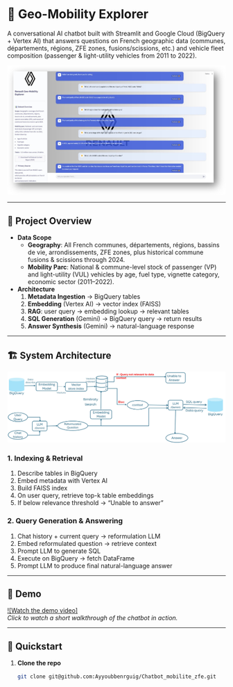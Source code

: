 # 🚗 Geo-Mobility Explorer

A conversational AI chatbot built with Streamlit and Google Cloud (BigQuery + Vertex AI) that answers questions on French geographic data (communes, départements, régions, ZFE zones, fusions/scissions, etc.) and vehicle fleet composition (passenger & light-utility vehicles from 2011 to 2022).

![Interface user](./interface.jpg)

---

## 🎯 Project Overview

- **Data Scope**  
  - **Geography**: All French communes, départements, régions, bassins de vie, arrondissements, ZFE zones, plus historical commune fusions & scissions through 2024.  
  - **Mobility Parc**: National & commune-level stock of passenger (VP) and light-utility (VUL) vehicles by age, fuel type, vignette category, economic sector (2011–2022).  
- **Architecture**  
  1. **Metadata Ingestion** → BigQuery tables  
  2. **Embedding** (Vertex AI) → vector index (FAISS)  
  3. **RAG**: user query → embedding lookup → relevant tables  
  4. **SQL Generation** (Gemini) → BigQuery query → return results  
  5. **Answer Synthesis** (Gemini) → natural-language response  

---

## 🏗️ System Architecture

![Chatbot architecture](./architecture_RAG.jpg)

### 1. Indexing & Retrieval



1. Describe tables in BigQuery  
2. Embed metadata with Vertex AI  
3. Build FAISS index  
4. On user query, retrieve top-k table embeddings  
5. If below relevance threshold → “Unable to answer”  

### 2. Query Generation & Answering



1. Chat history + current query → reformulation LLM  
2. Embed reformulated question → retrieve context  
3. Prompt LLM to generate SQL  
4. Execute on BigQuery → fetch DataFrame  
5. Prompt LLM to produce final natural-language answer  

---

## 🎥 Demo

[![Watch the demo video]](https://youtu.be/KhjDEM5O5rI)  
*Click to watch a short walkthrough of the chatbot in action.*

---

## 🚀 Quickstart

1. **Clone the repo**  
   ```bash
   git clone git@github.com:Ayyoubbenrguig/Chatbot_mobilite_zfe.git
  
